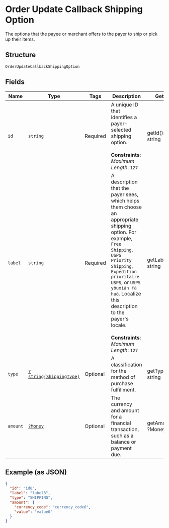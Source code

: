 
# Order Update Callback Shipping Option

The options that the payee or merchant offers to the payer to ship or pick up their items.

## Structure

`OrderUpdateCallbackShippingOption`

## Fields

| Name | Type | Tags | Description | Getter | Setter |
|  --- | --- | --- | --- | --- | --- |
| `id` | `string` | Required | A unique ID that identifies a payer-selected shipping option.<br><br>**Constraints**: *Maximum Length*: `127` | getId(): string | setId(string id): void |
| `label` | `string` | Required | A description that the payer sees, which helps them choose an appropriate shipping option. For example, `Free Shipping`, `USPS Priority Shipping`, `Expédition prioritaire USPS`, or `USPS yōuxiān fā huò`. Localize this description to the payer's locale.<br><br>**Constraints**: *Maximum Length*: `127` | getLabel(): string | setLabel(string label): void |
| `type` | [`?string(ShippingType)`](../../doc/models/shipping-type.md) | Optional | A classification for the method of purchase fulfillment. | getType(): ?string | setType(?string type): void |
| `amount` | [`?Money`](../../doc/models/money.md) | Optional | The currency and amount for a financial transaction, such as a balance or payment due. | getAmount(): ?Money | setAmount(?Money amount): void |

## Example (as JSON)

```json
{
  "id": "id8",
  "label": "label8",
  "type": "SHIPPING",
  "amount": {
    "currency_code": "currency_code6",
    "value": "value0"
  }
}
```

